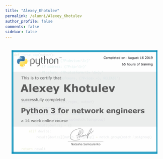 ```yaml
---
title: "Alexey_Khotulev"
permalink: /alumni/Alexey_Khotulev
author_profile: false
comments: false
sidebar: false
---
```


<div style="padding: 20px;">
  <img src="https://raw.githubusercontent.com/pyneng/pyneng.github.io/master/alumni/Alexey_Khotulev.png" alt="Python for network engineers">
</div>

